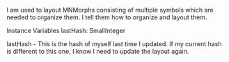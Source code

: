 I am used to layout MNMorphs consisting of multiple symbols which are needed to organize them. I tell them how to organize and layout them.

Instance Variables
	lastHash:		SmallInteger

lastHash
	- This is the hash of myself last time I updated. If my current hash is different to this one, I know I need to update the layout again.
